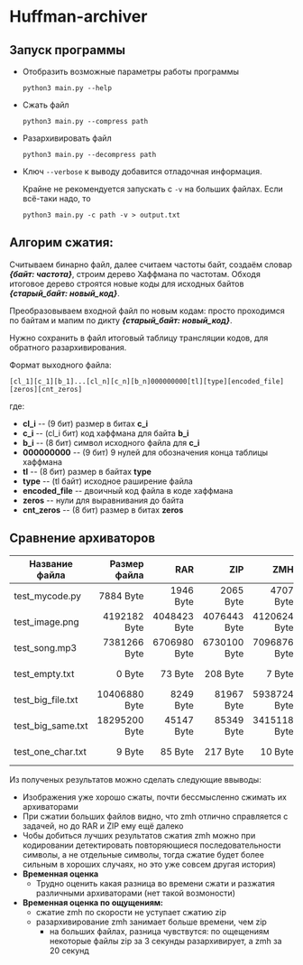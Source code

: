 # Huffman-archiver

## Запуск программы
- Отобразить возможные параметры работы программы

    ```python3 main.py --help```

    
- Сжать файл

    ```python3 main.py --compress path```

- Разархивировать файл

    ```python3 main.py --decompress path ```
- Ключ ```--verbose``` к выводу добавится отладочная информация.

    Крайне не рекомендуется запускать с ```-v``` на больших файлах.
    Если всё-таки надо, то 
    
    ```python3 main.py -c path -v > output.txt```

## Алгорим cжатия:
    
Cчитываем бинарно файл, далее считаем частоты байт, создаём словар ***{байт: частота}***, строим дерево Хаффмана по частотам. Обходя итоговое дерево строятся новые коды для исходных байтов ***{старый_байт: новый_код}***.

Преобразовываем входной файл по новым кодам: просто проходимся по байтам и мапим по дикту ***{старый_байт: новый_код}***.

Нужно сохранить в файл итоговый таблицу трансляции кодов, для обратного разархивирования.

Формат выходного файла:

```[cl_1][c_1][b_1]...[cl_n][c_n][b_n]000000000[tl][type][encoded_file][zeros][cnt_zeros]```

где:
- **cl_i** -- (9 бит) размер в битах **c_i**
- **c_i** -- (cl_i бит) код хаффмана для байта **b_i**
- **b_i** -- (8 бит) символ исходного файла для **c_i**
- **000000000** -- (9 бит) 9 нулей для обозначения конца таблицы хаффмана
- **tl** -- (8 бит) размер в байтах **type**
- **type** -- (tl байт) исходное раширение файла
- **encoded_file** -- двоичный код файла в коде хаффмана
- **zeros** -- нули для выравнивания до байта
- **cnt_zeros** -- (8 бит) размер в битах **zeros**

## Сравнение архиваторов

|Название файла|Размер файла|RAR|ZIP|ZMH|TAR|
|-|-:|-:|-:|-:|-:|
|test_mycode.py|7884 Byte|1946 Byte|2065 Byte|4707 Byte|121815040 Byte|
|test_image.png|4192182 Byte|4048423 Byte|4076443 Byte|4120624 Byte|243630080 Byte|
|test_song.mp3|7381266 Byte|6706980 Byte|6730100 Byte|7096876 Byte|487260160 Byte|
|test_empty.txt|0 Byte|73 Byte|208 Byte|7 Byte|974520320 Byte|
|test_big_file.txt|10406880 Byte|8249 Byte|81967 Byte|5938724 Byte|1949040640 Byte|
|test_big_same.txt|18295200 Byte|45147 Byte|85349 Byte|3415118 Byte|3898081280 Byte|
|test_one_char.txt|9 Byte|85 Byte|217 Byte|10 Byte|7796172800 Byte|

Из полученых результатов можно сделать следующие ввыводы:
- Изображения уже хорошо сжаты, почти бессмысленно сжимать их архиваторами
- При сжатии больших файлов видно, что zmh отлично справляется с задачей, но до RAR и ZIP ему ещё далеко
- Чобы добиться лучших результатов сжатия zmh можно при кодировании детектировать повторяющиеся последовательности символы, а не отдельные символы, тогда сжатие будет более сильным в хороших случаях, но это уже совсем другая история)
- **Временная оценка**
    - Трудно оценить какая разница во времени сжати и разжатия различными архиваторами (нет такой возмоности)
- **Временная оценка по ощущениям:** 
    - сжатие zmh по скорости не уступает сжатию zip
    - разархивирование zmh занимает больше времени, чем zip 
        - на больших файлах, разница чувствутся: по ощещениям некоторые файлы zip за 3 секунды разархивирует, а zmh за 20 секунд
